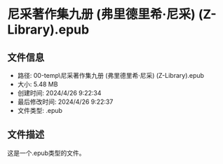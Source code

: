 ﻿# 尼采著作集九册 (弗里德里希·尼采) (Z-Library).epub

## 文件信息
- 路径: 00-temp\尼采著作集九册 (弗里德里希·尼采) (Z-Library).epub
- 大小: 5.48 MB
- 创建时间: 2024/4/26 9:22:34
- 最后修改时间: 2024/4/26 9:22:37
- 文件类型: .epub

## 文件描述
这是一个.epub类型的文件。

